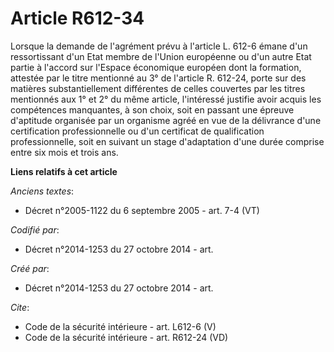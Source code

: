 # Article R612-34

Lorsque la demande de l'agrément prévu à l'article L. 612-6 émane d'un ressortissant d'un Etat membre de l'Union européenne
ou d'un autre Etat partie à l'accord sur l'Espace économique européen dont la formation, attestée par le titre mentionné au
3° de l'article R. 612-24, porte sur des matières substantiellement différentes de celles couvertes par les titres mentionnés
aux 1° et 2° du même article, l'intéressé justifie avoir acquis les compétences manquantes, à son choix, soit en passant une
épreuve d'aptitude organisée par un organisme agréé en vue de la délivrance d'une certification professionnelle ou d'un
certificat de qualification professionnelle, soit en suivant un stage d'adaptation d'une durée comprise entre six mois et
trois ans.

**Liens relatifs à cet article**

_Anciens textes_:

  - Décret n°2005-1122 du 6 septembre 2005 - art. 7-4 (VT)

_Codifié par_:

  - Décret n°2014-1253 du 27 octobre 2014 - art.

_Créé par_:

  - Décret n°2014-1253 du 27 octobre 2014 - art.

_Cite_:

  - Code de la sécurité intérieure - art. L612-6 (V)
  - Code de la sécurité intérieure - art. R612-24 (VD)
